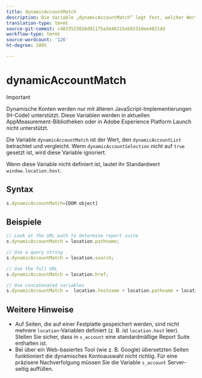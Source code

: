 ```yaml
---
title: dynamicAccountMatch
description: Die Variable „dynamicAccountMatch“ legt fest, welcher Wert in dynamischen Konten betrachtet werden soll.
translation-type: tm+mt
source-git-commit: c4833525816d81175a3446215eb92310ee4021dd
workflow-type: tm+mt
source-wordcount: '126'
ht-degree: 100%

---
```



# dynamicAccountMatch

>[!IMPORTANT]
>
> Dynamische Konten werden nur mit älteren JavaScript-Implementierungen (H-Code) unterstützt. Diese Variablen werden in aktuellen AppMeasurement-Bibliotheken oder in Adobe Experience Platform Launch nicht unterstützt.

Die Variable `dynamicAccountMatch` ist der Wert, den `dynamicAccountList` betrachtet und vergleicht. Wenn `dynamicAccountSelection` nicht auf `true` gesetzt ist, wird diese Variable ignoriert.

Wenn diese Variable nicht definiert ist, lautet ihr Standardwert `window.location.host`.

## Syntax

```js
s.dynamicAccountMatch=[DOM object]
```

## Beispiele

```js
// Look at the URL path to determine report suite
s.dynamicAccountMatch = location.pathname;

// Use a query string
s.dynamicAccountMatch = location.search;

// Use the full URL
s.dynamicAccountMatch = location.href;

// Use concatenated variables
s.dynamicAccountMatch =  location.hostname + location.pathname + location.search;
```

## Weitere Hinweise

* Auf Seiten, die auf einer Festplatte gespeichert werden, sind nicht mehrere `location`-Variablen definiert (z. B. ist `location.host` leer). Stellen Sie sicher, dass in `s_account` eine standardmäßige Report Suite enthalten ist.
* Bei über ein Web-basiertes Tool (wie z. B. Google) übersetzten Seiten funktioniert die dynamisches Kontoauswahl nicht richtig. Für eine präzisere Nachverfolgung müssen Sie die Variable `s_account` Server-seitig auffüllen.
